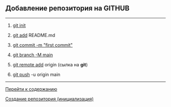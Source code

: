## Добавление репозитория на GITHUB
---
1. [git init](git_init.md)

2. [git add](add.md) README.md

3. [git commit -m "first commit"](git_commit.md)

4. [git branch -M main](git_branch.md)

5. [git remote add](git_remote_add.md) origin (сылка на **git**)

6. [git push](git_push.md) -u origin main
---
[Перейти к содержанию](readme.md)

[Создание репозитория (инициализация)](./Creating_a_repository.md)